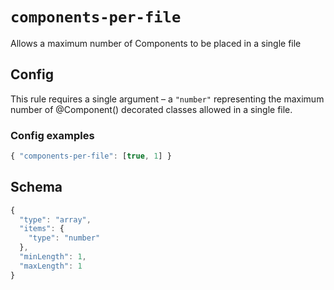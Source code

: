 
# `components-per-file`

Allows a maximum number of Components to be placed in a single file

## Config

This rule requires a single argument – a `"number"` representing the maximum number of @Component() decorated classes allowed in a single file.
        

### Config examples
```ts
{ "components-per-file": [true, 1] }
```

## Schema
```ts
{
  "type": "array",
  "items": {
    "type": "number"
  },
  "minLength": 1,
  "maxLength": 1
}
```